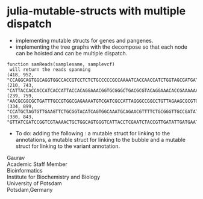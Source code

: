 # julia-mutable-structs with multiple dispatch

- implementing mutable structs for genes and pangenes. 
- implementing the tree graphs with the decompose so that each node can be hoisted and can be multiple dispatch.

```
function samReads(samplesame, samplevcf)
 will return the reads spanning 
(418, 952, "CCAGGCAGTGGCAGGTGGCCACCGTCCTCTCTGCCCCCGCCAAAATCACCAACCATCTGGTAGCGATGAT")
(210, 743, "CATTACCACCACCATCACCATTACCACAGGAAACGGTGCGGGCTGACGCGTACAGGAAACACCGAAAAAA")
(239, 759, "AACGCGGCGCTGATTTGCCGTGGCGAGAAAATGTCGATCGCCATTAGGGCCGGCCTGTTAGAAGCGCGTG")
(334, 899, "CCATGCTAGTGTTGAAGTTCTGCGGTACATCAGTGGCAAATGCAGAACGTTTTCTGCGGGTTGCCGATAT")
(330, 843, "GTTATCGATCCGGTCGTAAAACTGCTGGCAGTGGGTCATTACCTCGAATCTACCGTTGATATTGATGAAT")
```
- To do: adding the following : a mutable struct for linking to the annotations, a mutable struct for linking to the bubble and a mutable struct for linking to the variant annotation. 

Gaurav \
Academic Staff Member \
Bioinformatics \
Institute for Biochemistry and Biology \
University of Potsdam \
Potsdam,Germany
